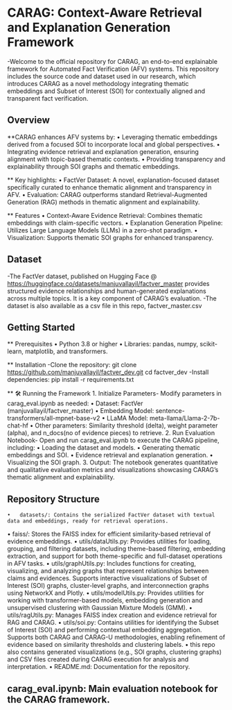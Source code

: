 # CARAG: Context-Aware Retrieval and Explanation Generation Framework
-Welcome to the official repository for CARAG, an end-to-end explainable framework for Automated Fact Verification (AFV) systems. This repository includes the source code and dataset used in our research, which introduces CARAG as a novel methodology integrating thematic embeddings and Subset of Interest (SOI) for contextually aligned and transparent fact verification.

## Overview
**CARAG enhances AFV systems by:
	•	Leveraging thematic embeddings derived from a focused SOI to incorporate local and global perspectives.
	•	Integrating evidence retrieval and explanation generation, ensuring alignment with topic-based thematic contexts.
	•	Providing transparency and explainability through SOI graphs and thematic embeddings.

** Key highlights:
	•	FactVer Dataset: A novel, explanation-focused dataset specifically curated to enhance thematic alignment and transparency in AFV.
	•	Evaluation: CARAG outperforms standard Retrieval-Augmented Generation (RAG) methods in thematic alignment and explainability.

** Features
	•	Context-Aware Evidence Retrieval: Combines thematic embeddings with claim-specific vectors.
	•	Explanation Generation Pipeline: Utilizes Large Language Models (LLMs) in a zero-shot paradigm.
	•	Visualization: Supports thematic SOI graphs for enhanced transparency.

## Dataset
-The FactVer dataset, published on Hugging Face @ https://huggingface.co/datasets/manjuvallayil/factver_master provides structured evidence relationships and human-generated explanations across multiple topics. It is a key component of CARAG’s evaluation.
-The dataset is also available as a csv file in this repo, factver_master.csv 

## Getting Started
** Prerequisites
	•	Python 3.8 or higher
	•	Libraries: pandas, numpy, scikit-learn, matplotlib, and transformers.

** Installation
-Clone the repository:
git clone https://github.com/manjuvallayil/factver_dev.git
cd factver_dev
-Install dependencies:
pip install -r requirements.txt

** 🛠️ Running the Framework
	1.	Initialize Parameters- Modify parameters in carag_eval.ipynb as needed:
	•	Dataset: FactVer (manjuvallayil/factver_master)
	•	Embedding Model: sentence-transformers/all-mpnet-base-v2
	•	LLaMA Model: meta-llama/Llama-2-7b-chat-hf
	•	Other parameters: Similarity threshold (delta), weight parameter (alpha), and n_docs(no of evidence pieces) to retrieve.
	2.	Run Evaluation Notebook- Open and run carag_eval.ipynb to execute the CARAG pipeline, including:
	•	Loading the dataset and models.
	•	Generating thematic embeddings and SOI.
	•	Evidence retrieval and explanation generation.
	•	Visualizing the SOI graph.
	3.	Output:
The notebook generates quantitative and qualitative evaluation metrics and visualizations showcasing CARAG’s thematic alignment and explainability.

## Repository Structure
	•	datasets/: Contains the serialized FactVer dataset with textual data and embeddings, ready for retrieval operations.
  • faiss/: Stores the FAISS index for efficient similarity-based retrieval of evidence embeddings.
  •	utils/dataUtils.py: Provides utilities for loading, grouping, and filtering datasets, including theme-based filtering, embedding extraction, and support for both theme-specific and full-dataset operations in AFV tasks.
	• utils/graphUtils.py: Includes functions for creating, visualizing, and analyzing graphs that represent relationships between claims and evidences. Supports interactive visualizations of Subset of Interest (SOI) graphs, cluster-level graphs, and interconnection graphs using NetworkX and Plotly.
  • utils/modelUtils.py: Provides utilities for working with transformer-based models, embedding generation and unsupervised clustering with Gaussian Mixture Models (GMM).
  •	utils/ragUtils.py: Manages FAISS index creation and evidence retrieval for RAG and CARAG.
  • utils/soi.py: Contains utilities for identifying the Subset of Interest (SOI) and performing contextual embedding aggregation. Supports both CARAG and CARAG-U methodologies, enabling refinement of evidence based on similarity thresholds and clustering labels.
  • this repo also contains generated visualizations (e.g., SOI graphs, clustering graphs) and CSV files created during CARAG execution for analysis and interpretation.
  •	README.md: Documentation for the repository.


## carag_eval.ipynb: Main evaluation notebook for the CARAG framework.
	
	
  
